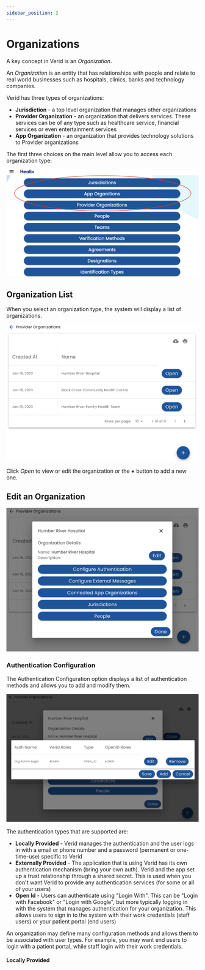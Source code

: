 ```yaml
---
sidebar_position: 2
---
```


# Organizations

A key concept in Verid is an _Organization_.

An _Organization_ is an entity that has relationships with people and relate to real world businesses such as hospitals, clinics, banks and technology companies.

Verid has three types of organizations:

* **Jurisdiction** - a top level organization that manages other organizations
* **Provider Organization** - an organization that delivers services.  These services can be of any type such as healthcare service, financial services or even entertainment services
* **App Organization** - an organization that provides technology solutions to Provider organizations

The first three choices on the main level allow you to access each organization type:


![Org Menu Choices](./img/org-menu-chioces.png)

## Organization List

When you select an organization type, the system will display a list of organizations.

![Org List](./img/org-list.png)

Click _Open_ to view or edit the organization or the **+** button to add a new one.

## Edit an Organization

![Org Edit](./img/org-edit.png)

### Authentication Configuration

The Authentication Configuration option displays a list of authentication methods and allows you to add and modify them.

![Auth List](img/auth-list.png)

The authentication types that are supported are:

* **Locally Provided** - Verid manages the authentication and the user logs in with a email or phone number and a password (permanent or one-time-use) specific to Verid
* **Externally Provided** - The application that is using Verid has its own authentication mechanism (bring your own auth). Verid and the app set up a trust relationship through a shared secret.  This is used when you don't want Verid to provide any authentication services (for some or all of your users)
* **Open Id** - Users can authenticate using "Login With".  This can be "Login with Facebook" or "Login with Google", but more typically logging in with the system that manages authentication for your organization.  This allows users to sign in to the system with their work credentials (staff users) or your patient portal (end users)

An organization may define many configuration methods and allows them to be associated with user types. For example, you may want end users to login with a patient portal, while staff login with their work credentials.

#### Locally Provided

